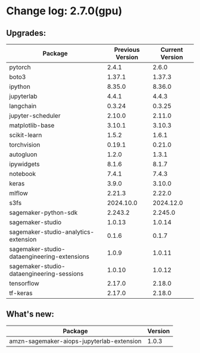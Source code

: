 # Change log: 2.7.0(gpu)

## Upgrades: 

Package | Previous Version | Current Version
---|---|---
pytorch|2.4.1|2.6.0
boto3|1.37.1|1.37.3
ipython|8.35.0|8.36.0
jupyterlab|4.4.1|4.4.3
langchain|0.3.24|0.3.25
jupyter-scheduler|2.10.0|2.11.0
matplotlib-base|3.10.1|3.10.3
scikit-learn|1.5.2|1.6.1
torchvision|0.19.1|0.21.0
autogluon|1.2.0|1.3.1
ipywidgets|8.1.6|8.1.7
notebook|7.4.1|7.4.3
keras|3.9.0|3.10.0
mlflow|2.21.3|2.22.0
s3fs|2024.10.0|2024.12.0
sagemaker-python-sdk|2.243.2|2.245.0
sagemaker-studio|1.0.13|1.0.14
sagemaker-studio-analytics-extension|0.1.6|0.1.7
sagemaker-studio-dataengineering-extensions|1.0.9|1.0.11
sagemaker-studio-dataengineering-sessions|1.0.10|1.0.12
tensorflow|2.17.0|2.18.0
tf-keras|2.17.0|2.18.0

## What's new: 

Package | Version 
---|---
amzn-sagemaker-aiops-jupyterlab-extension|1.0.3

